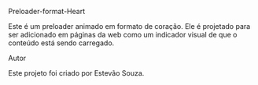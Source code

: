 Preloader-format-Heart

Este é um preloader animado em formato de coração. Ele é projetado para ser adicionado em páginas da web como um indicador visual de que o conteúdo está sendo carregado.


Autor

Este projeto foi criado por Estevão Souza.

